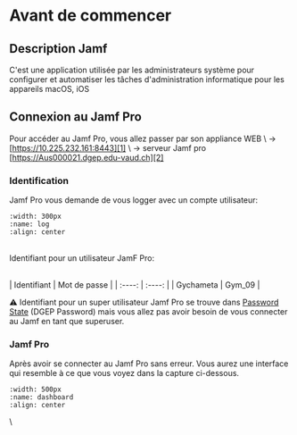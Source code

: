 <!--
Author:		NoorMohammad Alizadeh
Date:		September 2021
Description:	First steps in using jamf service
-->

# Avant de commencer

## Description Jamf

C'est une application utilisée par les administrateurs système pour configurer et automatiser les tâches d'administration informatique pour les appareils macOS, iOS

## Connexion au Jamf Pro

Pour accéder au Jamf Pro, vous allez passer par son appliance WEB
\ -> [https://10.225.232.161:8443][1]
\ -> serveur Jamf pro [https://Aus000021.dgep.edu-vaud.ch][2]

### Identification

Jamf Pro vous demande de vous logger avec un compte utilisateur:

```{image} images/login-jamf.png
:width: 300px
:name: log
:align: center
```

\
Identifiant pour un utilisateur JamF Pro:

\
| Identifiant | Mot de passe |
|    :----:   |    :----:    |
|  Gychameta  |    Gym_09    |

⚠ Identifiant pour un super utilisateur Jamf Pro se trouve dans [Password State][3] (DGEP Password) mais vous allez pas avoir besoin de vous connecter au Jamf en tant que superuser.

### Jamf Pro

Après avoir se connecter au Jamf Pro sans erreur. Vous aurez une interface qui resemble à ce que vous voyez dans la capture ci-dessous.

```{image} images/Dashboard-jamf.png
:width: 500px
:name: dashboard
:align: center
```

\

[//]: # (Links)

[1]: https://10.225.232.161:8443
[2]: https://Aus000021.dgep.edu-vaud.ch
[3]: https://pass.dgep.edu-vaud.ch:9119

